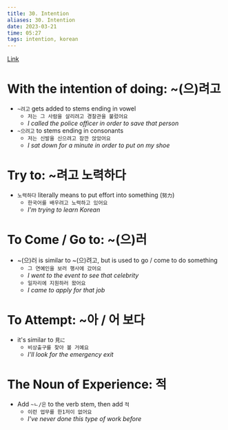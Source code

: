 ```yaml
---
title: 30. Intention
aliases: 30. Intention
date: 2023-03-21
time: 05:27
tags: intention, korean 
---
```


[Link](https://www.howtostudykorean.com/unit-2-lower-intermediate-korean-grammar/unit-2-lessons-26-33/lesson-32/)

# With the intention of doing: ~(으)려고

- `~려고` gets added to stems ending in vowel
    - `저는 그 사람을 살리려고 경찰관을 불렀어요`
    - *I called the police officer in order to save that person*
- `~으려고` to stems ending in consonants
    - `저는 신발을 신으려고 잠깐 앉았어요`
    - *I sat down for a minute in order to put on my shoe*

# Try to: ~려고 노력하다

- `노력하다` literally means to put effort into something (`努力`)
    - `한국어를 배우려고 노력하고 있어요`
    - *I'm trying to learn Korean*

# To Come / Go to: ~(으)러

- ~(으)러 is similar to ~(으)려고, but is used to go / come to do something
    - `그 연예인을 보러 행사에 갔어요`
    - *I went to the event to see that celebrity*
    - `일자리에 지원하러 왔어요`
    - *I came to apply for that job*

# To Attempt: ~아 / 어 보다

- it's similar to `見に`
    - `비상출구를 찾아 볼 거예요`
    - *I'll look for the emergency exit*

# The Noun of Experience: 적

- Add `~ㄴ/은` to the verb stem, then add `적`
    - `이런 업무를 한1저이 없어요`
    - *I've never done this type of work before*